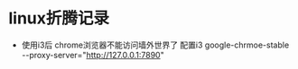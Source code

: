 # linux折腾记录

- 使用i3后 chrome浏览器不能访问墙外世界了 配置i3 google-chrmoe-stable --proxy-server="http://127.0.0.1:7890"
